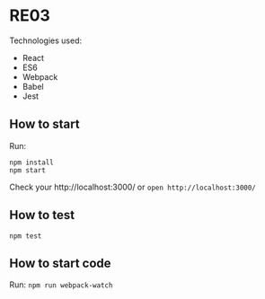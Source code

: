# RE03

Technologies used:

- React
- ES6
- Webpack
- Babel
- Jest

## How to start

Run:
```
npm install
npm start
```

Check your http://localhost:3000/ or  `open http://localhost:3000/`

## How to test

`npm test`

## How to start code

Run:
`npm run webpack-watch`
